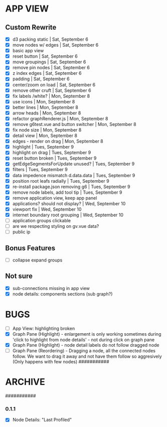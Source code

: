 # APP VIEW
## Custom Rewrite
* [x] d3 packing static | Sat, September 6
* [x] move nodes w/ edges | Sat, September 6
* [x] basic app view
* [x] reset button | Sat, September 6
* [x] move groupings | Sat, September 6
* [x] remove pin nodes | Sat, September 6
* [x] z index edges | Sat, September 6
* [x] padding | Sat, September 6
* [x] center/zoom on load | Sat, September 6
* [x] remove other cruft | Sat, September 6
* [x] fix labels /white? | Mon, September 8
* [x] use icons | Mon, September 8
* [x] better lines | Mon, September 8
* [x] arrow heads | Mon, September 8
* [x] refactor graphRenderer.js | Mon, September 8
* [x] remove g6test.vue and button switcher | Mon, September 8
* [x] fix node size | Mon, September 8
* [x] detail view | Mon, September 8
* [x] edges - render on drag | Mon, September 8
* [x] highlight | Tues, September 9
* [x] highlight on drag | Tues, September 9
* [x] reset button broken | Tues, September 9
* [x] getEdgeSegmentsForUpdate unused? | Tues, September 9
* [x] filters | Tues, September 9
* [x] data impedence mismatch d.data.data | Tues, September 9
* [x] position root leafs radially | Tues, September 9
* [x] re-install package.json removing g6 | Tues, September 9
* [x] remove node labels, add tool tip | Tues, September 9
* [x] remove application view, keep app panel
* [x] applications? should not display? | Wed, September 10
* [x] viewport fix | Wed, September 10
* [x] internet boundary root grouping | Wed, September 10
* [ ] application groups clickable
* [ ] are we respecting styling on gv.vue data?
* [ ] public ip

## Bonus Features
* [ ] collapse expand groups

## Not sure
* [x] sub-connections missing in app view
* [x] node details: components sections (sub graph?)

# BUGS
* [ ] App View: highlighting broken
* [x] Graph Pane (Highlight) - enlargement is only working sometimes during 'click to highlight from node details' - not during click on graph pane
* [x] Graph Pane (Highlight) - node detail labels do not follow dragged node
* [ ] Graph Pane (Reordering) - Dragging a node, all the connected nodes follow. We want to drag it away and not have them follow so aggresively  (Only happens with few nodes)
###########

# ARCHIVE #
###########

### 0.1.1
* [x] Node Details: "Last Profiled"